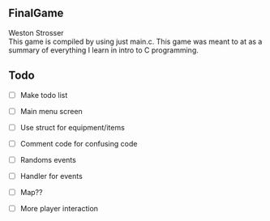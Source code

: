 FinalGame
--- 
Weston Strosser \
This game is compiled by using just main.c.
    This game was meant to at as a summary of everything I learn in intro to C programming.
    

Todo
-
-[ ] Make todo list
-[ ] Main menu screen
-[ ] Use struct for equipment/items
-[ ] Comment code for confusing code
-[ ] Randoms events
-[ ] Handler for events
-[ ] Map??
-[ ] More player interaction

